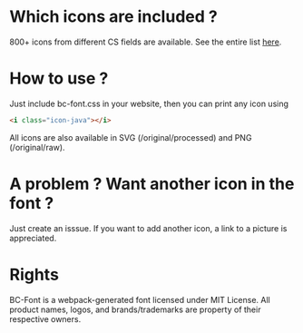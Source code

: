 
# Which icons are included ?

800+ icons from different CS fields are available.
See the entire list [here](https://bchoubert.github.io/bc-font/index.html).

# How to use ?

Just include bc-font.css in your website, then you can print any icon using

```html
<i class="icon-java"></i>
```

All icons are also available in SVG (/original/processed) and PNG (/original/raw).

# A problem ? Want another icon in the font ?

Just create an isssue.
If you want to add another icon, a link to a picture is appreciated.

# Rights

BC-Font is a webpack-generated font licensed under MIT License.
All product names, logos, and brands/trademarks are property of their respective owners.

